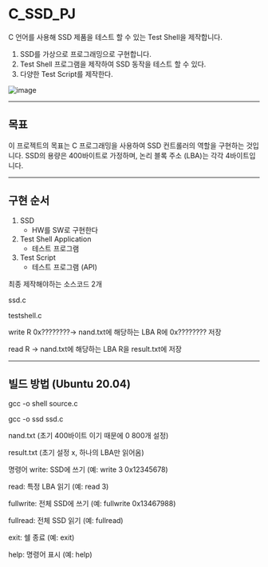 # C_SSD_PJ

 C 언어를 사용해 SSD 제품을 테스트 할 수 있는 Test Shell을 제작합니다.
 1. SSD를 가상으로 프로그래밍으로 구현합니다.
 2. Test Shell 프로그램을 제작하여 SSD 동작을 테스트 할 수 있다.
 3. 다양한 Test Script를 제작한다.
    
![image](https://github.com/wooyoungman/C_SSD_PJ/assets/101693311/b305eeb8-d8de-4f05-8349-c25524834faa)

---

## 목표

이 프로젝트의 목표는 C 프로그래밍을 사용하여 SSD 컨트롤러의 역할을 구현하는 것입니다. SSD의 용량은 400바이트로 가정하며, 논리 블록 주소 (LBA)는 각각 4바이트입니다. 

---

## 구현 순서
1. SSD
   * HW를 SW로 구현한다
2. Test Shell Application
   * 테스트 프로그램
3. Test Script
   * 테스트 프로그램 (API)

최종 제작해야하는 소스코드 2개

ssd.c

testshell.c

write R 0x????????-> nand.txt에 해당하는 LBA R에 0x???????? 저장 


read R -> nand.txt에 해당하는 LBA R을 result.txt에 저장


---


## 빌드 방법 (Ubuntu 20.04)


gcc -o shell source.c

gcc -o ssd ssd.c

nand.txt (초기 400바이트 이기 때문에 0 800개 설정)

result.txt (초기 설정 x, 하나의 LBA만 읽어옴)


명령어
write: SSD에 쓰기 (예: write 3 0x12345678)

read: 특정 LBA 읽기 (예: read 3)

fullwrite: 전체 SSD에 쓰기 (예: fullwrite 0x13467988)

fullread: 전체 SSD 읽기 (예: fullread)


exit: 쉘 종료 (예: exit)

help: 명령어 표시 (예: help)
